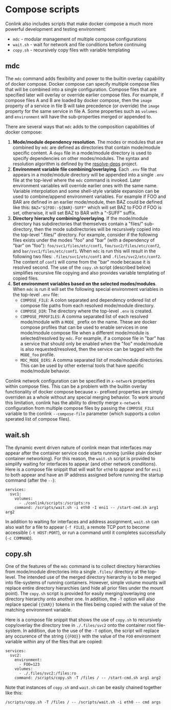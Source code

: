 # Compose scripts

Conlink also includes scripts that make docker compose a much more
powerful development and testing environment:

* `mdc` - modular management of multiple compose configurations
* `wait.sh` - wait for network and file conditions before continuing
* `copy.sh` - recursively copy files with variable templating

## mdc

The `mdc` command adds flexibility and power to the builtin overlay
capability of docker compose. Docker compose can specify multiple
compose files that will be combined into a single configuration.
Compose files that are specified later will overlay or override
earlier compose files. For example, if compose files A and B are
loaded by docker compose, then the `image` property of a service in
file B will take precedence (or override) the `image` property for the
same service in file A. Some properties such as `volumes` and
`environment` will have the sub-properties merged or appended to.

There are several ways that `mdc` adds to the composition capabilities
of docker compose:
1. **Mode/module dependency resolution**. The modes or modules that
   are combined by `mdc` are defined as directories that contain
   mode/module specific content. A `deps` file in a mode/module
   directory is used to specify dependencies on other modes/modules.
   The syntax and resolution algorithm is defined by the
   [resolve-deps](https://github.com/Viasat/resolve-deps) project.
2. **Environment variable file combining/overlaying**. Each `.env`
   file that appears in a mode/module directory will be appended into
   a single `.env` file at the top-level where the `mdc` command is
   invoked. Later environment variables will override earlier ones
   with the same name. Variable interpolation and some shell-style
   variable expansion can be used to combine/append environment
   variables. For example if FOO and BAR are defined in an earlier
   mode/module, then BAZ could be defined like this:
   `BAZ="${FOO:-${BAR}-SUFF"` which will set BAZ to FOO if FOO is set,
   otherwise, it will set BAZ to BAR with a "-SUFF" suffix.
3. **Directory hierarchy combining/overlaying**. If the mode/module
   directory has subdirectories that themselves contain a "files/"
   sub-directory, then the mode subdirectories will be recursively
   copied into the top-level ".files/" directory. For example,
   consider if the following files exists under the modes "foo" and
   "bar" (with a dependency of "bar" on "foo"):
   `foo/svc1/files/etc/conf1`, `foo/svc2/files/etc/conf2`, and
   `bar/svc1/files/etc/conf1`. When `mdc` is run this will result in
   the following two files: `.files/svc1/etc/conf1` and
   `.files/svc2/etc/conf2`. The content of `conf1` will come from the
   "bar" mode because it is resolved second. The use of the `copy.sh`
   script (described below) simplifies recursive file copying and also
   provides variable templating of copied files.
4. **Set environment variables based on the selected modes/modules**.
   When `mdc` is run it will set the following special environment
   variables in the top-level `.env` file:
   * `COMPOSE_FILE`: A colon separated and dependency ordered list of
     compose file paths from each resolved mode/module directory.
   * `COMPOSE_DIR`: The directory where the top-level `.env` is
     created.
   * `COMPOSE_PRPOFILES`: A comma separated list of each resolved
     mode/module with a `MODE_` prefix on the name. These are docker
     compose profiles that can be used to enable services in one
     mode/module compose file when a different mode/module is
     selected/resolved by `mdc`. For example, if a compose file in
     "bar" has a service that should only be enabled when the "foo"
     mode/module is also requested/resolved, then the service can be
     tagged with the `MODE_foo` profile.
   * `MDC_MODE_DIRS`: A comma separated list of mode/module
     directories. This can be used by other external tools that have
     specific mode/module behavior.

Conlink network configuration can be specified in `x-network`
properties within compose files. This can be a problem with the
builtin overlay functionality of docker compose because `x-` prefixed
properties are simply overriden as a whole without any special merging
behavior. To work around this limitation, conlink has the ability to
directly merge `x-network` configuration from multiple compose files
by passing the `COMPOSE_FILE` variable to the conlink `--compose-file`
parameter (which supports a colon sperated list of compose files).

## wait.sh

The dynamic event driven nature of conlink mean that interfaces may
appear after the container service code starts running (unlike plain
docker container networking). For this reason, the `wait.sh` script is
provided to simplify waiting for interfaces to appear (and other
network conditions). Here is a compose file snippit that will wait for
`eth0` to appear and for `eni1` to both appear and have an IP address
assigned before running the startup command (after the `--`):

```
services:
  svc1:
    volumes:
      - ./conlink/scripts:/scripts:ro
    command: /scripts/wait.sh -i eth0 -I eni1 -- /start-cmd.sh arg1 arg2
```

In addition to waiting for interfaces and address assignment,
`wait.sh` can also wait for a file to appear (`-f FILE`), a remote TCP
port to become accessible (`-t HOST:PORT`), or run a command until it
completes successfully (`-c COMMAND`).


## copy.sh

One of the features of the `mdc` command is to collect directory
hierarchies from mode/module directories into a single `.files/`
directory at the top-level. The intended use of the merged directory
hierarchy is to be merged into file-systems of running containers.
However, simple volume mounts will replace entire directory
hierarchies (and hide all prior files under the mount point). The
`copy.sh` script is provided for easily merging/overlaying one
directory hierarchy onto another one. In addition, the `-T` option
will also replace special `{{VAR}}` tokens in the files being copied
with the value of the matching environment variable.

Here is a compose file snippit that shows the use of `copy.sh` to
recursively copy/overlay the directory tree in `./.files/svc2` onto
the container root file-system. In addition, due to the use of the
`-T` option, the script will replace any occurence of the string
`{{FOO}}` with the value of the `FOO` environment variable within any
of the files that are copied:

```
services:
  svc2:
    environment:
      - FOO=123
    volumes:
      - ./.files/svc2:/files:ro
    command: /scripts/copy.sh -T /files / -- /start-cmd.sh arg1 arg2
```

Note that instances of `copy.sh` and `wait.sh` can be easily chained
together like this:
```
/scripts/copy.sh -T /files / -- /scripts/wait.sh -i eth0 -- cmd args
```
